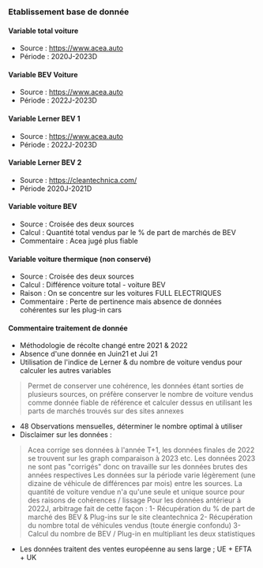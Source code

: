 ### Etablissement base de donnée
#### Variable total voiture
- Source : https://www.acea.auto
- Période : 2020J-2023D
#### Variable BEV Voiture
- Source : https://www.acea.auto
- Période : 2022J-2023D
#### Variable Lerner BEV 1
- Source : https://www.acea.auto
- Période : 2022J-2023D
#### Variable Lerner BEV 2 
- Source : https://cleantechnica.com/
- Période 2020J-2021D
#### Variable voiture BEV
- Source : Croisée des deux sources
- Calcul : Quantité total vendus par le % de part de marchés de BEV
- Commentaire : Acea jugé plus fiable
#### Variable voiture thermique (non conservé)
- Source : Croisée des deux sources
- Calcul : Différence voiture total - voiture BEV
- Raison : On se concentre sur les voitures FULL ELECTRIQUES
- Commentaire : Perte de pertinence mais absence de données cohérentes sur les plug-in cars
#### Commentaire traitement de donnée
- Méthodologie de récolte changé entre 2021 & 2022
- Absence d'une donnée en Juin21 et Jui 21
- Utilisation de l'indice de Lerner & du nombre de voiture vendus pour calculer les autres variables
> Permet de conserver une cohérence, les données étant sorties de plusieurs sources, on préfère conserver le nombre de voiture vendus comme donnée fiable de référence et calculer dessus en utilisant les parts de marchés trouvés sur des sites annexes
- 48 Observations mensuelles, déterminer le nombre optimal à utiliser
- Disclaimer sur les données :
> Acea corrige ses données à l'année T+1, les données finales de 2022 se trouvent sur les graph comparaison à 2023 etc. 
> Les données 2023 ne sont pas "corrigés" donc on travaille sur les données brutes des années respectives
> Les données sur la période varie légèrement (une dizaine de véhicule de différences par mois) entre les sources.
> La quantité de voiture vendue n'a qu'une seule et unique source pour des raisons de cohérences / lissage
> Pour les données antérieur à 2022J, arbitrage fait de cette façon :
> 1- Récupération du % de part de marché des BEV & Plug-ins sur le site cleantechnica
> 2- Récupération du nombre total de véhicules vendus (toute énergie confondu)
> 3- Calcul du nombre de BEV / Plug-in en multipliant les deux statistiques
- Les données traitent des ventes européenne au sens large ; UE + EFTA + UK


